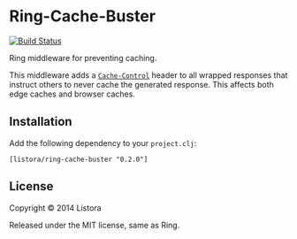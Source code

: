 # Ring-Cache-Buster

[![Build Status](https://travis-ci.org/listora/ring-cache-buster.svg?branch=master)](https://travis-ci.org/listora/ring-cache-buster)

Ring middleware for preventing caching.

This middleware adds a [`Cache-Control`][] header to all wrapped responses that
instruct others to never cache the generated response. This affects both edge
caches and browser caches.

## Installation

Add the following dependency to your `project.clj`:

    [listora/ring-cache-buster "0.2.0"]

## License

Copyright © 2014 Listora

Released under the MIT license, same as Ring.

[`Cache-Control`]: http://www.w3.org/Protocols/rfc2616/rfc2616-sec13.html
